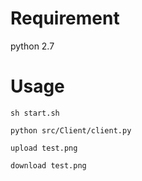 # Requirement

python 2.7

# Usage

`sh start.sh`

`python src/Client/client.py`

`upload test.png`

`download test.png`
